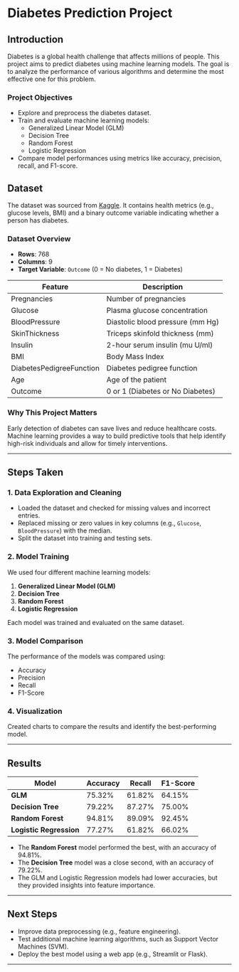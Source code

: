 # Diabetes Prediction Project

## **Introduction**
Diabetes is a global health challenge that affects millions of people. This project aims to predict diabetes using machine learning models. The goal is to analyze the performance of various algorithms and determine the most effective one for this problem.

### **Project Objectives**
- Explore and preprocess the diabetes dataset.
- Train and evaluate machine learning models:
    - Generalized Linear Model (GLM)
    - Decision Tree
    - Random Forest
    - Logistic Regression
- Compare model performances using metrics like accuracy, precision, recall, and F1-score.

## **Dataset**
The dataset was sourced from [Kaggle](https://www.kaggle.com/code/omeraydogddu/diabetes-dataset-feature-engineering-eda/input). It contains health metrics (e.g., glucose levels, BMI) and a binary outcome variable indicating whether a person has diabetes.

### **Dataset Overview**
- **Rows**: 768
- **Columns**: 9
- **Target Variable**: `Outcome` (0 = No diabetes, 1 = Diabetes)

| Feature                     | Description                                |
|-----------------------------|--------------------------------------------|
| Pregnancies                 | Number of pregnancies                      |
| Glucose                     | Plasma glucose concentration               |
| BloodPressure               | Diastolic blood pressure (mm Hg)           |
| SkinThickness               | Triceps skinfold thickness (mm)            |
| Insulin                     | 2-hour serum insulin (mu U/ml)             |
| BMI                         | Body Mass Index                            |
| DiabetesPedigreeFunction    | Diabetes pedigree function                 |
| Age                         | Age of the patient                         |
| Outcome                     | 0 or 1 (Diabetes or No Diabetes)           |

### **Why This Project Matters**
Early detection of diabetes can save lives and reduce healthcare costs. Machine learning provides a way to build predictive tools that help identify high-risk individuals and allow for timely interventions.

---

## **Steps Taken**

### 1. **Data Exploration and Cleaning**
- Loaded the dataset and checked for missing values and incorrect entries.
- Replaced missing or zero values in key columns (e.g., `Glucose`, `BloodPressure`) with the median.
- Split the dataset into training and testing sets.

### 2. **Model Training**
We used four different machine learning models:
1. **Generalized Linear Model (GLM)**
2. **Decision Tree**
3. **Random Forest**
4. **Logistic Regression**

Each model was trained and evaluated on the same dataset.

### 3. **Model Comparison**
The performance of the models was compared using:
- Accuracy
- Precision
- Recall
- F1-Score

### 4. **Visualization**
Created charts to compare the results and identify the best-performing model.

---

## **Results**

| Model                 | Accuracy | Recall   | F1-Score |
|-----------------------|----------|----------|----------|
| **GLM** | 75.32%   | 61.82%   | 64.15%   |
| **Decision Tree** | 79.22%   | 87.27%   | 75.00%   |
| **Random Forest** | 94.81%   | 89.09%   | 92.45%   |
| **Logistic Regression**| 77.27%   | 61.82%   | 66.02%   |

- The **Random Forest** model performed the best, with an accuracy of 94.81%.
- The **Decision Tree** model was a close second, with an accuracy of 79.22%.
- The GLM and Logistic Regression models had lower accuracies, but they provided insights into feature importance.

---

## **Next Steps**
- Improve data preprocessing (e.g., feature engineering).
- Test additional machine learning algorithms, such as Support Vector Machines (SVM).
- Deploy the best model using a web app (e.g., Streamlit or Flask).

---
